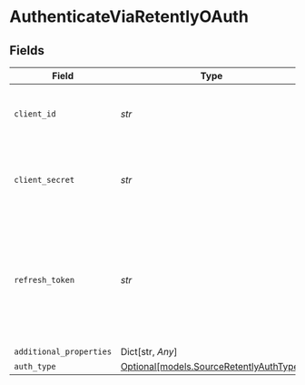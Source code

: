 # AuthenticateViaRetentlyOAuth


## Fields

| Field                                                                                             | Type                                                                                              | Required                                                                                          | Description                                                                                       |
| ------------------------------------------------------------------------------------------------- | ------------------------------------------------------------------------------------------------- | ------------------------------------------------------------------------------------------------- | ------------------------------------------------------------------------------------------------- |
| `client_id`                                                                                       | *str*                                                                                             | :heavy_check_mark:                                                                                | The Client ID of your Retently developer application.                                             |
| `client_secret`                                                                                   | *str*                                                                                             | :heavy_check_mark:                                                                                | The Client Secret of your Retently developer application.                                         |
| `refresh_token`                                                                                   | *str*                                                                                             | :heavy_check_mark:                                                                                | Retently Refresh Token which can be used to fetch new Bearer Tokens when the current one expires. |
| `additional_properties`                                                                           | Dict[str, *Any*]                                                                                  | :heavy_minus_sign:                                                                                | N/A                                                                                               |
| `auth_type`                                                                                       | [Optional[models.SourceRetentlyAuthType]](../models/sourceretentlyauthtype.md)                    | :heavy_minus_sign:                                                                                | N/A                                                                                               |